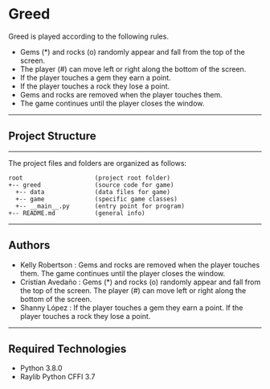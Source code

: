 # Greed

Greed is played according to the following rules.

- Gems (*) and rocks (o) randomly appear and fall from the top of the screen.
- The player (#) can move left or right along the bottom of the screen.
- If the player touches a gem they earn a point.
- If the player touches a rock they lose a point.
- Gems and rocks are removed when the player touches them.
- The game continues until the player closes the window.
---

## Project Structure
---
The project files and folders are organized as follows:
```
root                    (project root folder)
+-- greed               (source code for game)
  +-- data              (data files for game)
  +-- game              (specific game classes)
  +-- __main__.py       (entry point for program)
+-- README.md           (general info)
```

---
## Authors

- Kelly Robertson : Gems and rocks are removed when the player touches them. The game continues until the player closes the window. 
- Cristian Avedaño : Gems (*) and rocks (o) randomly appear and fall from the top of the screen. The player (#) can move left or right along the bottom of the screen.
- Shanny López : If the player touches a gem they earn a point. If the player touches a rock they lose a point.
---
## Required Technologies

* Python 3.8.0
* Raylib Python CFFI 3.7
